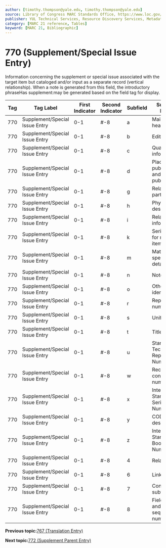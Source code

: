 ```yaml
---
author: [timothy.thompson@yale.edu, timothy.thompson@yale.edu]
source: Library of Congress MARC Standards Office, https://www.loc.gov/marc/bibliographic/bd770.html
publisher: YUL Technical Services, Resource Discovery Services, Metadata Services Unit
category: [MARC 21 reference, Tables]
keyword: [MARC 21, Bibliographic]
---
```


# 770 \(Supplement/Special Issue Entry\)

Information concerning the supplement or special issue associated with the target item but cataloged and/or input as a separate record \(vertical relationship\). When a note is generated from this field, the introductory phraseHas supplement:may be generated based on the field tag for display.

|Tag|Tag Label|First Indicator|Second Indicator|Subfield|Subfield Label|Repeatable|
|---|---------|---------------|----------------|--------|--------------|----------|
|770|Supplement/Special Issue Entry|0-1|\#-8|a|Main entry heading|F|
|770|Supplement/Special Issue Entry|0-1|\#-8|b|Edition|F|
|770|Supplement/Special Issue Entry|0-1|\#-8|c|Qualifying information|F|
|770|Supplement/Special Issue Entry|0-1|\#-8|d|Place, publisher, and date of publication|F|
|770|Supplement/Special Issue Entry|0-1|\#-8|g|Related parts|T|
|770|Supplement/Special Issue Entry|0-1|\#-8|h|Physical description|F|
|770|Supplement/Special Issue Entry|0-1|\#-8|i|Relationship information|T|
|770|Supplement/Special Issue Entry|0-1|\#-8|k|Series data for related item|T|
|770|Supplement/Special Issue Entry|0-1|\#-8|m|Material-specific details|F|
|770|Supplement/Special Issue Entry|0-1|\#-8|n|Note|T|
|770|Supplement/Special Issue Entry|0-1|\#-8|o|Other item identifier|T|
|770|Supplement/Special Issue Entry|0-1|\#-8|r|Report number|T|
|770|Supplement/Special Issue Entry|0-1|\#-8|s|Uniform title|F|
|770|Supplement/Special Issue Entry|0-1|\#-8|t|Title|F|
|770|Supplement/Special Issue Entry|0-1|\#-8|u|Standard Technical Report Number|F|
|770|Supplement/Special Issue Entry|0-1|\#-8|w|Record control number|T|
|770|Supplement/Special Issue Entry|0-1|\#-8|x|International Standard Serial Number|F|
|770|Supplement/Special Issue Entry|0-1|\#-8|y|CODEN designation|F|
|770|Supplement/Special Issue Entry|0-1|\#-8|z|International Standard Book Number|T|
|770|Supplement/Special Issue Entry|0-1|\#-8|4|Relationship|T|
|770|Supplement/Special Issue Entry|0-1|\#-8|6|Linkage|F|
|770|Supplement/Special Issue Entry|0-1|\#-8|7|Control subfield|F|
|770|Supplement/Special Issue Entry|0-1|\#-8|8|Field link and sequence number|T|

**Previous topic:**[767 \(Translation Entry\)](../tables/767_bib_table.md)

**Next topic:**[772 \(Supplement Parent Entry\)](../tables/772_bib_table.md)

